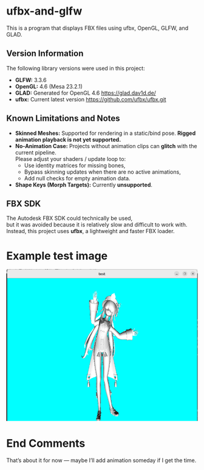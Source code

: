 # ufbx-and-glfw
This is a program that displays FBX files using ufbx, OpenGL, GLFW, and GLAD.
## Version Information

The following library versions were used in this project:

- **GLFW:** 3.3.6  
- **OpenGL:** 4.6 (Mesa 23.2.1)  
- **GLAD:** Generated for OpenGL 4.6 <https://glad.dav1d.de/>
- **ufbx:** Current latest version <https://github.com/ufbx/ufbx.git>

## Known Limitations and Notes

- **Skinned Meshes:** Supported for rendering in a static/bind pose. **Rigged animation playback is not yet supported.**
- **No-Animation Case:** Projects without animation clips can **glitch** with the current pipeline.  
  Please adjust your shaders / update loop to:
  - Use identity matrices for missing bones,
  - Bypass skinning updates when there are no active animations,
  - Add null checks for empty animation data.
- **Shape Keys (Morph Targets):** Currently **unsupported**.
## FBX SDK

The Autodesk FBX SDK could technically be used,  
but it was avoided because it is relatively slow and difficult to work with.  
Instead, this project uses **ufbx**, a lightweight and faster FBX loader.

# Example test image
![Test Image](image/test_a_fbx_gl.png)

# End Comments
That’s about it for now — maybe I’ll add animation someday if I get the time.
